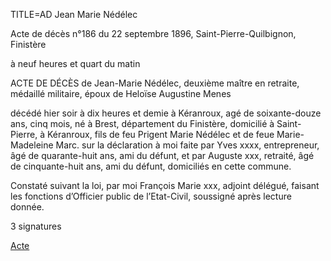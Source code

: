 TITLE=AD Jean Marie Nédélec

Acte de décès n°186 du 22 septembre 1896, Saint-Pierre-Quilbignon, Finistère

à neuf heures et quart du matin

ACTE DE DÉCÈS de Jean-Marie Nédélec, deuxième maître en retraite, médaillé militaire, époux de Heloïse Augustine Menes

décédé hier soir à dix heures et demie à Kéranroux, agé de soixante-douze ans, cinq mois, né à Brest, département du Finistère, domicilié à Saint-Pierre, à Kéranroux, fils de feu Prigent Marie Nédélec et de feue Marie-Madeleine Marc.
sur la déclaration à moi faite par Yves xxxx, entrepreneur, âgé de quarante-huit ans, ami du défunt, et par Auguste xxx, retraité, âgé de cinquante-huit ans, ami du défunt, domiciliés en cette commune.

Constaté suivant la loi, par moi François Marie xxx, adjoint délégué, faisant les fonctions d’Officier public de l’Etat-Civil, soussigné après lecture donnée.

3 signatures

<a href="https://adecang.github.io/gen/saint_pierre_quilbignon/media/1896_0922_AD_jean_marie_nedelec.jpg">Acte</a>